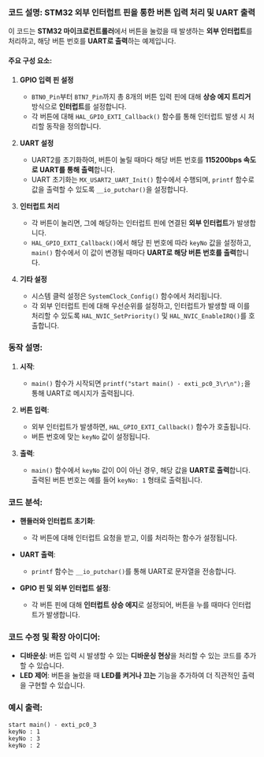### 코드 설명: STM32 외부 인터럽트 핀을 통한 버튼 입력 처리 및 UART 출력

이 코드는 **STM32 마이크로컨트롤러**에서 버튼을 눌렀을 때 발생하는 **외부 인터럽트**를 처리하고, 해당 버튼 번호를 **UART로 출력**하는 예제입니다.

#### 주요 구성 요소:

1. **GPIO 입력 핀 설정**
   - `BTN0_Pin`부터 `BTN7_Pin`까지 총 8개의 버튼 입력 핀에 대해 **상승 에지 트리거** 방식으로 **인터럽트**를 설정합니다.
   - 각 버튼에 대해 `HAL_GPIO_EXTI_Callback()` 함수를 통해 인터럽트 발생 시 처리할 동작을 정의합니다.

2. **UART 설정**
   - UART2를 초기화하여, 버튼이 눌릴 때마다 해당 버튼 번호를 **115200bps 속도로 UART를 통해 출력**합니다.
   - UART 초기화는 `MX_USART2_UART_Init()` 함수에서 수행되며, `printf` 함수로 값을 출력할 수 있도록 `__io_putchar()`을 설정합니다.

3. **인터럽트 처리**
   - 각 버튼이 눌리면, 그에 해당하는 인터럽트 핀에 연결된 **외부 인터럽트**가 발생합니다.
   - `HAL_GPIO_EXTI_Callback()`에서 해당 핀 번호에 따라 `keyNo` 값을 설정하고, `main()` 함수에서 이 값이 변경될 때마다 **UART로 해당 버튼 번호를 출력**합니다.

4. **기타 설정**
   - 시스템 클럭 설정은 `SystemClock_Config()` 함수에서 처리됩니다.
   - 각 외부 인터럽트 핀에 대해 우선순위를 설정하고, 인터럽트가 발생할 때 이를 처리할 수 있도록 `HAL_NVIC_SetPriority()` 및 `HAL_NVIC_EnableIRQ()`를 호출합니다.

### 동작 설명:

1. **시작**:
   - `main()` 함수가 시작되면 `printf("start main() - exti_pc0_3\r\n");`을 통해 UART로 메시지가 출력됩니다.
   
2. **버튼 입력**:
   - 외부 인터럽트가 발생하면, `HAL_GPIO_EXTI_Callback()` 함수가 호출됩니다.
   - 버튼 번호에 맞는 `keyNo` 값이 설정됩니다.

3. **출력**:
   - `main()` 함수에서 `keyNo` 값이 0이 아닌 경우, 해당 값을 **UART로 출력**합니다. 출력된 버튼 번호는 예를 들어 `keyNo: 1` 형태로 출력됩니다.

### 코드 분석:

- **핸들러와 인터럽트 초기화**:
  - 각 버튼에 대해 인터럽트 요청을 받고, 이를 처리하는 함수가 설정됩니다.
  
- **UART 출력**:
  - `printf` 함수는 `__io_putchar()`를 통해 UART로 문자열을 전송합니다.

- **GPIO 핀 및 외부 인터럽트 설정**:
  - 각 버튼 핀에 대해 **인터럽트 상승 에지**로 설정되어, 버튼을 누를 때마다 인터럽트가 발생합니다.

### 코드 수정 및 확장 아이디어:
- **디바운싱**: 버튼 입력 시 발생할 수 있는 **디바운싱 현상**을 처리할 수 있는 코드를 추가할 수 있습니다.
- **LED 제어**: 버튼을 눌렀을 때 **LED를 켜거나 끄는** 기능을 추가하여 더 직관적인 출력을 구현할 수 있습니다.

### 예시 출력:
```
start main() - exti_pc0_3
keyNo : 1
keyNo : 3
keyNo : 2
```